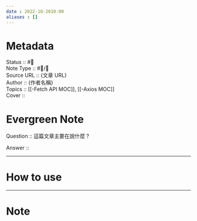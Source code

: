 ```yaml
---
date : 2022-10-2010:00
aliases : []
---
```

# Metadata
Status :: #🌱 <br>
Note Type :: #📨/📝 <br>
Source URL :: {文章 URL} <br>
Author :: {作者名稱} <br>
Topics :: [[-Fetch API MOC]], [[-Axios MOC]]<br>
Cover ::

# Evergreen Note

Question :: 這篇文章主要在說什麼 ?

Answer ::

---

# How to use

---

# Note
